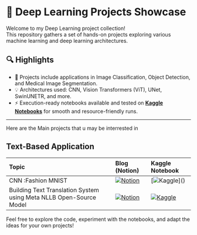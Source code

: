 # 🧠 Deep Learning Projects Showcase

Welcome to my Deep Learning project collection!  
This repository gathers a set of hands-on projects exploring various machine learning and deep learning architectures.

## 🔍 Highlights

- 📂 Projects include applications in Image Classification, Object Detection, and Medical Image Segmentation.
- 💡 Architectures used: CNN, Vision Transformers (ViT), UNet, SwinUNETR, and more.
- ⚡ Execution-ready notebooks available and tested on **[Kaggle Notebooks](https://www.kaggle.com/bkhedi)** for smooth and resource-friendly runs.

---

Here are the Main projects that u may be interrested in 

## Text-Based Application ##

| Topic | Blog (Notion) | Kaggle Notebook |
|:------|:-------------|:----------------|
| CNN :Fashion MNIST | [![Notion](https://img.shields.io/badge/https://hedi--.notion.site/Clothing-Classifier-MODEL-CNN-1bc974e2543b802590c5e2a7c231e7ec)](https://hedi--.notion.site/Clothing-Classifier-MODEL-CNN-1bc974e2543b802590c5e2a7c231e7ec) | [![Kaggle](https://img.shields.io/badge/[Kaggle-035a7d?style=for-the-badge&logo=kaggle&logoColor=white](https://www.kaggle.com/code/bkhedi/cnn-mnist-fashion))]() |
| Building Text Translation System using Meta NLLB Open-Source Model | [![Notion](https://img.shields.io/badge/Notion-000000?style=for-the-badge&logo=notion&logoColor=white)](TON_LIEN_NOTION_TRANSLATION) | [![Kaggle](https://img.shields.io/badge/Kaggle-035a7d?style=for-the-badge&logo=kaggle&logoColor=white)](https://www.kaggle.com/code/youssef19/building-text-translation-system-using-meta-nllb) |



Feel free to explore the code, experiment with the notebooks, and adapt the ideas for your own projects!  
